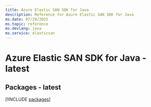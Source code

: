```yaml
---
title: Azure Elastic SAN SDK for Java
description: Reference for Azure Elastic SAN SDK for Java
ms.date: 07/29/2025
ms.topic: reference
ms.devlang: java
ms.service: elasticsan
---
```

# Azure Elastic SAN SDK for Java - latest
## Packages - latest
[!INCLUDE [packages](elastic-san-index.md)]